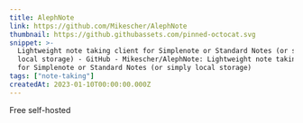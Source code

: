 ```yaml
---
title: AlephNote
link: https://github.com/Mikescher/AlephNote
thumbnail: https://github.githubassets.com/pinned-octocat.svg
snippet: >-
  Lightweight note taking client for Simplenote or Standard Notes (or simply
  local storage) - GitHub - Mikescher/AlephNote: Lightweight note taking client
  for Simplenote or Standard Notes (or simply local storage)
tags: ["note-taking"]
createdAt: 2023-01-10T00:00:00.000Z
---
```

Free self-hosted